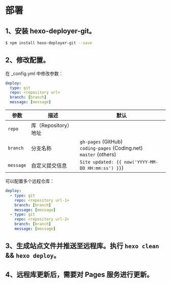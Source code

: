 # 部署

## 1、安装 hexo-deployer-git。

```bash
$ npm install hexo-deployer-git --save
```

## 2、修改配置。

在 _config.yml 中修改参数：

```yml
deploy:
  type: git
  repo: <repository url> 
  branch: [branch]
  message: [message]
```

| 参数        | 描述              | 默认                                                                      |
| --------- | --------------- | ----------------------------------------------------------------------- |
| `repo`    | 库（Repository）地址 |                                                                         |
| `branch`  | 分支名称            | `gh-pages` (GitHub)<br>`coding-pages` (Coding.net)<br>`master` (others) |
| `message` | 自定义提交信息         | `Site updated: {{ now('YYYY-MM-DD HH:mm:ss') }}`)                       |

可以配置多个远程仓库：

```yml
deploy:
  - type: git
    repo: <repository url-1> 
    branch: [branch]
    message: [message]
  - type: git
    repo: <repository url-2> 
    branch: [branch]
    message: [message]
```

## 3、生成站点文件并推送至远程库。执行 `hexo clean` && `hexo deploy`。

## 4、远程库更新后，需要对 Pages 服务进行更新。